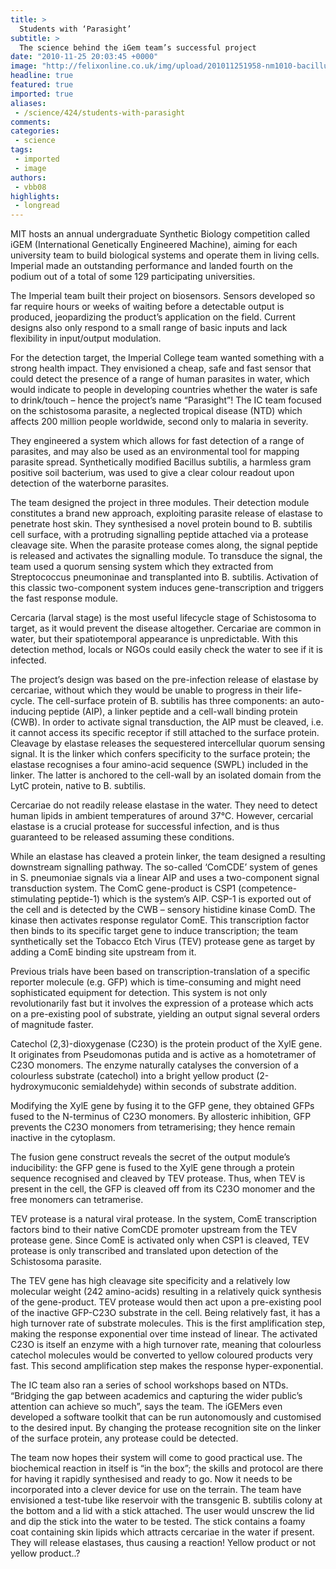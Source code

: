 ```yaml
---
title: >
  Students with ‘Parasight’
subtitle: >
  The science behind the iGem team’s successful project
date: "2010-11-25 20:03:45 +0000"
image: "http://felixonline.co.uk/img/upload/201011251958-nm1010-bacillus.jpg"
headline: true
featured: true
imported: true
aliases:
 - /science/424/students-with-parasight
comments:
categories:
 - science
tags:
 - imported
 - image
authors:
 - vbb08
highlights:
 - longread
---
```


MIT hosts an annual undergraduate Synthetic Biology competition called iGEM (International Genetically Engineered Machine), aiming for each university team to build biological systems and operate them in living cells. Imperial made an outstanding performance and landed fourth on the podium out of a total of some 129 participating universities.

The Imperial team built their project on biosensors. Sensors developed so far require hours or weeks of waiting before a detectable output is produced, jeopardizing the product’s application on the field. Current designs also only respond to a small range of basic inputs and lack flexibility in input/output modulation.

For the detection target, the Imperial College team wanted something with a strong health impact. They envisioned a cheap, safe and fast sensor that could detect the presence of a range of human parasites in water, which would indicate to people in developing countries whether the water is safe to drink/touch – hence the project’s name “Parasight”! The IC team focused on the schistosoma parasite, a neglected tropical disease (NTD) which affects 200 million people worldwide, second only to malaria in severity.

They engineered a system which allows for fast detection of a range of parasites, and may also be used as an environmental tool for mapping parasite spread. Synthetically modified Bacillus subtilis, a harmless gram positive soil bacterium, was used to give a clear colour readout upon detection of the waterborne parasites.

The team designed the project in three modules. Their detection module constitutes a brand new approach, exploiting parasite release of elastase to penetrate host skin. They synthesised a novel protein bound to B. subtilis cell surface, with a protruding signalling peptide attached via a protease cleavage site. When the parasite protease comes along, the signal peptide is released and activates the signalling module. To transduce the signal, the team used a quorum sensing system which they extracted from Streptococcus pneumoninae and transplanted into B. subtilis. Activation of this classic two-component system induces gene-transcription and triggers the fast response module.

Cercaria (larval stage) is the most useful lifecycle stage of Schistosoma to target, as it would prevent the disease altogether. Cercariae are common in water, but their spatiotemporal appearance is unpredictable. With this detection method, locals or NGOs could easily check the water to see if it is infected.

The project’s design was based on the pre-infection release of elastase by cercariae, without which they would be unable to progress in their life-cycle. The cell-surface protein of B. subtilis has three components: an auto-inducing peptide (AIP), a linker peptide and a cell-wall binding protein (CWB). In order to activate signal transduction, the AIP must be cleaved, i.e. it cannot access its specific receptor if still attached to the surface protein. Cleavage by elastase releases the sequestered intercellular quorum sensing signal. It is the linker which confers specificity to the surface protein; the elastase recognises a four amino-acid sequence (SWPL) included in the linker. The latter is anchored to the cell-wall by an isolated domain from the LytC protein, native to B. subtilis.

Cercariae do not readily release elastase in the water. They need to detect human lipids in ambient temperatures of around 37°C. However, cercarial elastase is a crucial protease for successful infection, and is thus guaranteed to be released assuming these conditions.

While an elastase has cleaved a protein linker, the team designed a resulting downstream signalling pathway. The so-called ‘ComCDE’ system of genes in S. pneumoniae signals via a linear AIP and uses a two-component signal transduction system. The ComC gene-product is CSP1 (competence-stimulating peptide-1) which is the system’s AIP. CSP-1 is exported out of the cell and is detected by the CWB – sensory histidine kinase ComD. The kinase then activates response regulator ComE. This transcription factor then binds to its specific target gene to induce transcription; the team synthetically set the Tobacco Etch Virus (TEV) protease gene as target by adding a ComE binding site upstream from it.

Previous trials have been based on transcription-translation of a specific reporter molecule (e.g. GFP) which is time-consuming and might need sophisticated equipment for detection. This system is not only revolutionarily fast but it involves the expression of a protease which acts on a pre-existing pool of substrate, yielding an output signal several orders of magnitude faster.

Catechol (2,3)-dioxygenase (C23O) is the protein product of the XylE gene. It originates from Pseudomonas putida and is active as a homotetramer of C23O monomers. The enzyme naturally catalyses the conversion of a colourless substrate (catechol) into a bright yellow product (2-hydroxymuconic semialdehyde) within seconds of substrate addition.

Modifying the XylE gene by fusing it to the GFP gene, they obtained GFPs fused to the N-terminus of C23O monomers. By allosteric inhibition, GFP prevents the C23O monomers from tetramerising; they hence remain inactive in the cytoplasm.

The fusion gene construct reveals the secret of the output module’s inducibility: the GFP gene is fused to the XylE gene through a protein sequence recognised and cleaved by TEV protease. Thus, when TEV is present in the cell, the GFP is cleaved off from its C23O monomer and the free monomers can tetramerise.

TEV protease is a natural viral protease. In the system, ComE transcription factors bind to their native ComCDE promoter upstream from the TEV protease gene. Since ComE is activated only when CSP1 is cleaved, TEV protease is only transcribed and translated upon detection of the Schistosoma parasite.

The TEV gene has high cleavage site specificity and a relatively low molecular weight (242 amino-acids) resulting in a relatively quick synthesis of the gene-product. TEV protease would then act upon a pre-existing pool of the inactive GFP-C23O substrate in the cell. Being relatively fast, it has a high turnover rate of substrate molecules. This is the first amplification step, making the response exponential over time instead of linear. The activated C23O is itself an enzyme with a high turnover rate, meaning that colourless catechol molecules would be converted to yellow coloured products very fast. This second amplification step makes the response hyper-exponential.

The IC team also ran a series of school workshops based on NTDs. “Bridging the gap between academics and capturing the wider public’s attention can achieve so much”, says the team. The iGEMers even developed a software toolkit that can be run autonomously and customised to the desired input. By changing the protease recognition site on the linker of the surface protein, any protease could be detected.

The team now hopes their system will come to good practical use. The biochemical reaction in itself is “in the box”; the skills and protocol are there for having it rapidly synthesised and ready to go. Now it needs to be incorporated into a clever device for use on the terrain. The team have envisioned a test-tube like reservoir with the transgenic B. subtilis colony at the bottom and a lid with a stick attached. The user would unscrew the lid and dip the stick into the water to be tested. The stick contains a foamy coat containing skin lipids which attracts cercariae in the water if present. They will release elastases, thus causing a reaction! Yellow product or not yellow product..?
